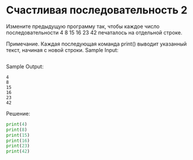 # Счастливая последовательность 2

Измените предыдущую программу так, чтобы каждое число последовательности 4 8 15 16 23 42 печаталось на отдельной строке.

Примечание. Каждая последующая команда print() выводит указанный текст, начиная с новой строки.
Sample Input:
```

```

Sample Output:
```
4
8
15
16
23
42

```

Решение:
```python
print(4)
print(8)
print(15)
print(16)
print(23)
print(42)
```
